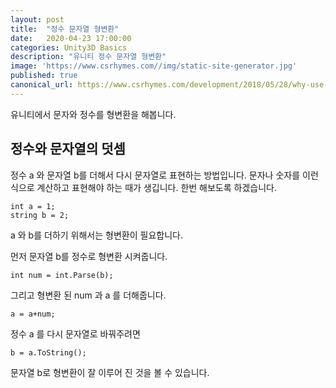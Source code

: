 ```yaml
---
layout: post
title:  "정수 문자열 형변환"
date:   2020-04-23 17:00:00
categories: Unity3D Basics
description: "유니티 정수 문자열 형변환"
image: 'https://www.csrhymes.com//img/static-site-generator.jpg'
published: true
canonical_url: https://www.csrhymes.com/development/2018/05/28/why-use-a-static-site-generator.html
---
```


유니티에서 문자와 정수를 형변환을 해봅니다.

## 정수와 문자열의 덧셈
정수 a 와 문자열 b를 더해서 다시 문자열로 표현하는 방법입니다.
문자나 숫자를 이런식으로 계산하고 표현해야 하는 때가 생깁니다.
한번 해보도록 하겠습니다.

```
int a = 1;
string b = 2;
```

a 와 b를 더하기 위해서는 형변환이 필요합니다.

먼저 문자열 b를 정수로 형변환 시켜줍니다.

```
int num = int.Parse(b);
```

그리고 형변환 된 num 과 a 를 더해줍니다.

```
a = a+num;
```

정수 a 를 다시 문자열로 바꿔주려면
```
b = a.ToString();
```

문자열 b로 형변환이 잘 이루어 진 것을 볼 수 있습니다.

